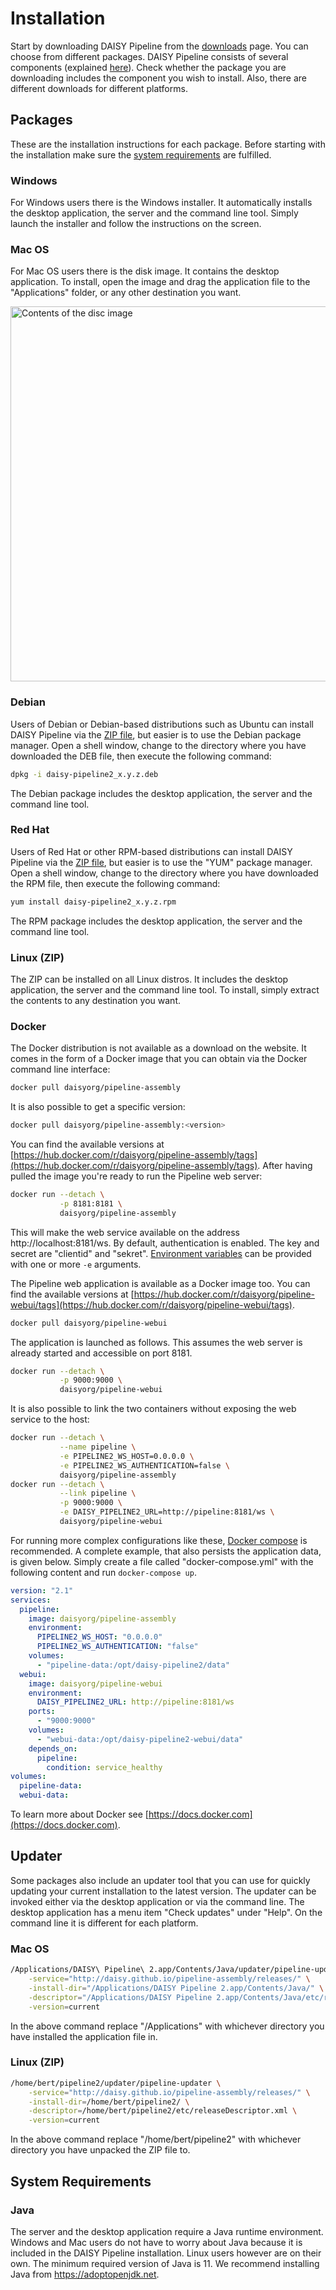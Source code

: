 # Installation

Start by downloading DAISY Pipeline from the
[downloads](http://daisy.github.io/pipeline/Download.html) page. You
can choose from different packages. DAISY Pipeline consists of several
components (explained [here](User-Guide)). Check whether the package
you are downloading includes the component you wish to install. Also,
there are different downloads for different platforms.

## Packages

These are the installation instructions for each package. Before
starting with the installation make sure the
[system requirements](#system-requirements) are fulfilled.

### Windows

For Windows users there is the Windows installer. It automatically
installs the desktop application, the server and the command line
tool. Simply launch the installer and follow the instructions on the
screen.

### Mac OS

For Mac OS users there is the disk image. It contains the desktop
application. To install, open the image and drag the application file
to the "Applications" folder, or any other destination you want.

<img src="Get-Help/User-Guide/Installation/disk-image.png" alt="Contents of the disc image" width="600px"/>

### Debian

Users of Debian or Debian-based distributions such as Ubuntu can
install DAISY Pipeline via the [ZIP file](#linux-zip), but easier is
to use the Debian package manager. Open a shell window, change to the
directory where you have downloaded the DEB file, then execute the
following command:

~~~sh
dpkg -i daisy-pipeline2_x.y.z.deb
~~~

The Debian package includes the desktop application, the server and
the command line tool.

### Red Hat

Users of Red Hat or other RPM-based distributions can install DAISY
Pipeline via the [ZIP file](#linux-zip), but easier is to use the "YUM"
package manager. Open a shell window, change to the directory where
you have downloaded the RPM file, then execute the following command:

~~~sh
yum install daisy-pipeline2_x.y.z.rpm
~~~

The RPM package includes the desktop application, the server and the
command line tool.

### Linux (ZIP)

The ZIP can be installed on all Linux distros. It includes the desktop
application, the server and the command line tool. To install, simply
extract the contents to any destination you want.

### Docker

The Docker distribution is not available as a download on the
website. It comes in the form of a Docker image that you can obtain
via the Docker command line interface:

~~~sh
docker pull daisyorg/pipeline-assembly
~~~

It is also possible to get a specific version:

~~~sh
docker pull daisyorg/pipeline-assembly:<version>
~~~

You can find the available versions at
[https://hub.docker.com/r/daisyorg/pipeline-assembly/tags](https://hub.docker.com/r/daisyorg/pipeline-assembly/tags). After
having pulled the image you're ready to run the Pipeline web server:

~~~sh
docker run --detach \
           -p 8181:8181 \
           daisyorg/pipeline-assembly
~~~

This will make the web service available on the address
http://localhost:8181/ws. By default, authentication is enabled. The
key and secret are "clientid" and
"sekret". [Environment variables]({{site.baseurl}}/Get-Help/User-Guide/Pipeline-as-Service/#environment-variables)
can be provided with one or more `-e` arguments.

The Pipeline web application is available as a Docker image too. You
can find the available versions at
[https://hub.docker.com/r/daisyorg/pipeline-webui/tags](https://hub.docker.com/r/daisyorg/pipeline-webui/tags).

~~~sh
docker pull daisyorg/pipeline-webui
~~~

The application is launched as follows. This assumes the web server is
already started and accessible on port 8181.

~~~sh
docker run --detach \
           -p 9000:9000 \
           daisyorg/pipeline-webui
~~~

It is also possible to link the two containers without exposing the
web service to the host:

~~~sh
docker run --detach \
           --name pipeline \
           -e PIPELINE2_WS_HOST=0.0.0.0 \
           -e PIPELINE2_WS_AUTHENTICATION=false \
           daisyorg/pipeline-assembly
docker run --detach \
           --link pipeline \
           -p 9000:9000 \
           -e DAISY_PIPELINE2_URL=http://pipeline:8181/ws \
           daisyorg/pipeline-webui
~~~

For running more complex configurations like these,
[Docker compose](https://docs.docker.com/compose/) is recommended. A
complete example, that also persists the application data, is given
below. Simply create a file called "docker-compose.yml" with the
following content and run `docker-compose up`.

~~~yaml
version: "2.1"
services:
  pipeline:
    image: daisyorg/pipeline-assembly
    environment:
      PIPELINE2_WS_HOST: "0.0.0.0"
      PIPELINE2_WS_AUTHENTICATION: "false"
    volumes:
      - "pipeline-data:/opt/daisy-pipeline2/data"
  webui:
    image: daisyorg/pipeline-webui
    environment:
      DAISY_PIPELINE2_URL: http://pipeline:8181/ws
    ports:
      - "9000:9000"
    volumes:
      - "webui-data:/opt/daisy-pipeline2-webui/data"
    depends_on:
      pipeline:
        condition: service_healthy
volumes:
  pipeline-data:
  webui-data:
~~~

To learn more about Docker see [https://docs.docker.com](https://docs.docker.com).


## Updater

Some packages also include an updater tool that you can use for quickly
updating your current installation to the latest version. The updater
can be invoked either via the desktop application or via the command
line. The desktop application has a menu item "Check updates" under
"Help". On the command line it is different for each platform.

<!-- Windows: to do -->

### Mac OS

~~~sh
/Applications/DAISY\ Pipeline\ 2.app/Contents/Java/updater/pipeline-updater \
    -service="http://daisy.github.io/pipeline-assembly/releases/" \
    -install-dir="/Applications/DAISY Pipeline 2.app/Contents/Java/" \
    -descriptor="/Applications/DAISY Pipeline 2.app/Contents/Java/etc/releaseDescriptor.xml" \
    -version=current
~~~

In the above command replace "/Applications" with whichever directory
you have installed the application file in.

<!-- Debian and Red Hat: updater not available -->

### Linux (ZIP)

~~~sh
/home/bert/pipeline2/updater/pipeline-updater \
    -service="http://daisy.github.io/pipeline-assembly/releases/" \
    -install-dir=/home/bert/pipeline2/ \
    -descriptor=/home/bert/pipeline2/etc/releaseDescriptor.xml \
    -version=current
~~~

In the above command replace "/home/bert/pipeline2" with whichever directory
you have unpacked the ZIP file to.


## System Requirements

### Java

The server and the desktop application require a Java runtime
environment. Windows and Mac users do not have to worry about Java
because it is included in the DAISY Pipeline installation. Linux users
however are on their own. The minimum required version of Java
is 11. We recommend installing Java from https://adoptopenjdk.net.
